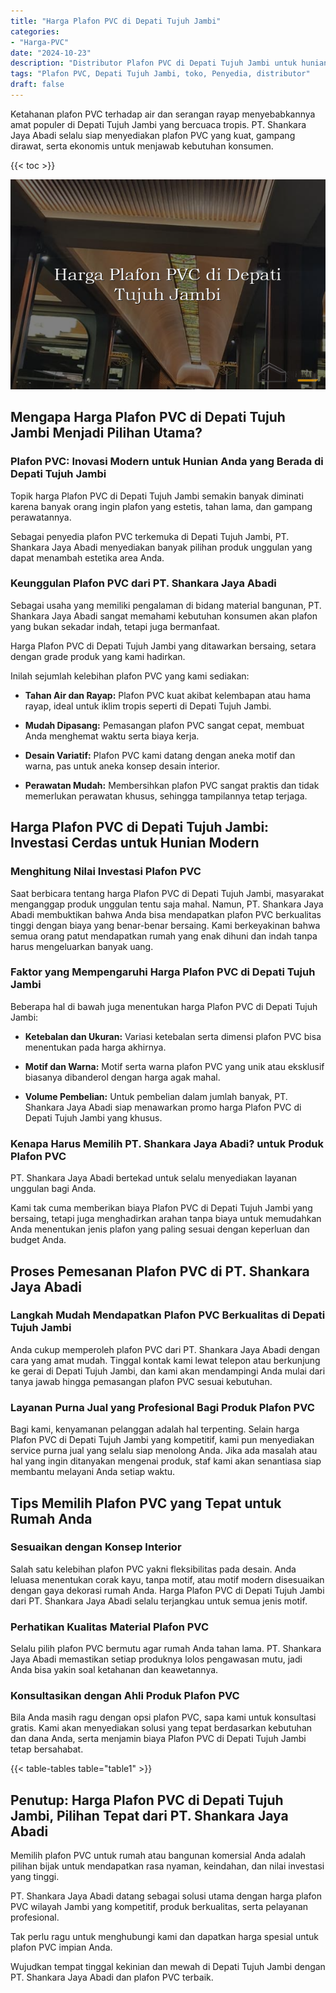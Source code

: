```yaml
---
title: "Harga Plafon PVC di Depati Tujuh Jambi"
categories: 
- "Harga-PVC"
date: "2024-10-23"
description: "Distributor Plafon PVC di Depati Tujuh Jambi untuk hunian, kantor, serta ritel. Produk berkualitas, beragam motif, variasi warna modern, dengan layanan penempatan oleh teknisi profesional dan garansi resmi!|Layanan distribusi Plafon PVC di Depati Tujuh Jambi bagi kebutuhan hunian, kantor, maupun toko, beserta material unggulan dan instalasi oleh tenaga ahli ahli dan garansi resmi.|Alternatif Plafon PVC di Depati Tujuh Jambi yang terbukti untuk rumah, kantor, serta toko, dengan produk terbaik dan pemasangan dikerjakan oleh tim profesional serta garansi resmi.|Penyediaan Plafon PVC di Depati Tujuh Jambi untuk rumah, perkantoran, serta toko, dengan material unggulan dan instalasi dikerjakan oleh teknisi ahli, dilengkapi beserta jaminan resmi.}"
tags: "Plafon PVC, Depati Tujuh Jambi, toko, Penyedia, distributor"
draft: false
---
```


Ketahanan plafon PVC terhadap air dan serangan rayap menyebabkannya amat populer di Depati Tujuh Jambi yang bercuaca tropis. PT. Shankara Jaya Abadi selalu siap menyediakan plafon PVC yang kuat, gampang dirawat, serta ekonomis untuk menjawab kebutuhan konsumen.

{{< toc >}}

![Harga Plafon PVC di Depati Tujuh Jambi](/images/Harga-PVC/Harga-Plafon-PVC-di-Depati-Tujuh-Jambi.png)


## Mengapa Harga Plafon PVC di Depati Tujuh Jambi Menjadi Pilihan Utama?

### Plafon PVC: Inovasi Modern untuk Hunian Anda yang Berada di Depati Tujuh Jambi

Topik harga Plafon PVC di Depati Tujuh Jambi semakin banyak diminati karena banyak orang ingin plafon yang estetis, tahan lama, dan gampang perawatannya.

Sebagai penyedia plafon PVC terkemuka di Depati Tujuh Jambi, PT. Shankara Jaya Abadi menyediakan banyak pilihan produk unggulan yang dapat menambah estetika area Anda.

### Keunggulan Plafon PVC dari PT. Shankara Jaya Abadi

Sebagai usaha yang memiliki pengalaman di bidang material bangunan, PT. Shankara Jaya Abadi sangat memahami kebutuhan konsumen akan plafon yang bukan sekadar indah, tetapi juga bermanfaat.

Harga Plafon PVC di Depati Tujuh Jambi yang ditawarkan bersaing, setara dengan grade produk yang kami hadirkan.

Inilah sejumlah kelebihan plafon PVC yang kami sediakan:

- **Tahan Air dan Rayap:** Plafon PVC kuat akibat kelembapan atau hama rayap, ideal untuk iklim tropis seperti di Depati Tujuh Jambi.

- **Mudah Dipasang:** Pemasangan plafon PVC sangat cepat, membuat Anda menghemat waktu serta biaya kerja.

- **Desain Variatif:** Plafon PVC kami datang dengan aneka motif dan warna, pas untuk aneka konsep desain interior.

- **Perawatan Mudah:** Membersihkan plafon PVC sangat praktis dan tidak memerlukan perawatan khusus, sehingga tampilannya tetap terjaga.

## Harga Plafon PVC di Depati Tujuh Jambi: Investasi Cerdas untuk Hunian Modern

### Menghitung Nilai Investasi Plafon PVC

Saat berbicara tentang harga Plafon PVC di Depati Tujuh Jambi, masyarakat menganggap produk unggulan tentu saja mahal. Namun, PT. Shankara Jaya Abadi membuktikan bahwa Anda bisa mendapatkan plafon PVC berkualitas tinggi dengan biaya yang benar-benar bersaing. Kami berkeyakinan bahwa semua orang patut mendapatkan rumah yang enak dihuni dan indah tanpa harus mengeluarkan banyak uang.

### Faktor yang Mempengaruhi Harga Plafon PVC di Depati Tujuh Jambi

Beberapa hal di bawah juga menentukan harga Plafon PVC di Depati Tujuh Jambi:

- **Ketebalan dan Ukuran:** Variasi ketebalan serta dimensi plafon PVC bisa menentukan pada harga akhirnya.

- **Motif dan Warna:** Motif serta warna plafon PVC yang unik atau eksklusif biasanya dibanderol dengan harga agak mahal.

- **Volume Pembelian:** Untuk pembelian dalam jumlah banyak, PT. Shankara Jaya Abadi siap menawarkan promo harga Plafon PVC di Depati Tujuh Jambi yang khusus.

### Kenapa Harus Memilih PT. Shankara Jaya Abadi? untuk Produk Plafon PVC

PT. Shankara Jaya Abadi bertekad untuk selalu menyediakan layanan unggulan bagi Anda.

Kami tak cuma memberikan biaya Plafon PVC di Depati Tujuh Jambi yang bersaing, tetapi juga menghadirkan arahan tanpa biaya untuk memudahkan Anda menentukan jenis plafon yang paling sesuai dengan keperluan dan budget Anda.

## Proses Pemesanan Plafon PVC di PT. Shankara Jaya Abadi

### Langkah Mudah Mendapatkan Plafon PVC Berkualitas di Depati Tujuh Jambi

Anda cukup memperoleh plafon PVC dari PT. Shankara Jaya Abadi dengan cara yang amat mudah. Tinggal kontak kami lewat telepon atau berkunjung ke gerai di Depati Tujuh Jambi, dan kami akan mendampingi Anda mulai dari tanya jawab hingga pemasangan plafon PVC sesuai kebutuhan.

### Layanan Purna Jual yang Profesional Bagi Produk Plafon PVC

Bagi kami, kenyamanan pelanggan adalah hal terpenting. Selain harga Plafon PVC di Depati Tujuh Jambi yang kompetitif, kami pun menyediakan service purna jual yang selalu siap menolong Anda. Jika ada masalah atau hal yang ingin ditanyakan mengenai produk, staf kami akan senantiasa siap membantu melayani Anda setiap waktu.

## Tips Memilih Plafon PVC yang Tepat untuk Rumah Anda

### Sesuaikan dengan Konsep Interior

Salah satu kelebihan plafon PVC yakni fleksibilitas pada desain. Anda leluasa menentukan corak kayu, tanpa motif, atau motif modern disesuaikan dengan gaya dekorasi rumah Anda. Harga Plafon PVC di Depati Tujuh Jambi dari PT. Shankara Jaya Abadi selalu terjangkau untuk semua jenis motif.

### Perhatikan Kualitas Material Plafon PVC

Selalu pilih plafon PVC bermutu agar rumah Anda tahan lama. PT. Shankara Jaya Abadi memastikan setiap produknya lolos pengawasan mutu, jadi Anda bisa yakin soal ketahanan dan keawetannya.

### Konsultasikan dengan Ahli Produk Plafon PVC

Bila Anda masih ragu dengan opsi plafon PVC, sapa kami untuk konsultasi gratis. Kami akan menyediakan solusi yang tepat berdasarkan kebutuhan dan dana Anda, serta menjamin biaya Plafon PVC di Depati Tujuh Jambi tetap bersahabat.

{{< table-tables table="table1" >}}

## Penutup: Harga Plafon PVC di Depati Tujuh Jambi, Pilihan Tepat dari PT. Shankara Jaya Abadi

Memilih plafon PVC untuk rumah atau bangunan komersial Anda adalah pilihan bijak untuk mendapatkan rasa nyaman, keindahan, dan nilai investasi yang tinggi.

PT. Shankara Jaya Abadi datang sebagai solusi utama dengan harga plafon PVC wilayah Jambi yang kompetitif, produk berkualitas, serta pelayanan profesional.

Tak perlu ragu untuk menghubungi kami dan dapatkan harga spesial untuk plafon PVC impian Anda.

Wujudkan tempat tinggal kekinian dan mewah di Depati Tujuh Jambi dengan PT. Shankara Jaya Abadi dan plafon PVC terbaik.